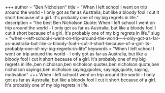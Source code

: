 +++
author = "Ben Nicholson"
title = "When I left school I went on trip around the world - I only got as far as Australia, but like a bloody fool I cut it short because of a girl. It's probably one of my big regrets in life."
description = "the best Ben Nicholson Quote: When I left school I went on trip around the world - I only got as far as Australia, but like a bloody fool I cut it short because of a girl. It's probably one of my big regrets in life."
slug = "when-i-left-school-i-went-on-trip-around-the-world---i-only-got-as-far-as-australia-but-like-a-bloody-fool-i-cut-it-short-because-of-a-girl-its-probably-one-of-my-big-regrets-in-life"
keywords = "When I left school I went on trip around the world - I only got as far as Australia, but like a bloody fool I cut it short because of a girl. It's probably one of my big regrets in life.,ben nicholson,ben nicholson quotes,ben nicholson quote,ben nicholson sayings,ben nicholson saying,quotes, sayings,quote, saying, motivation"
+++
When I left school I went on trip around the world - I only got as far as Australia, but like a bloody fool I cut it short because of a girl. It's probably one of my big regrets in life.
